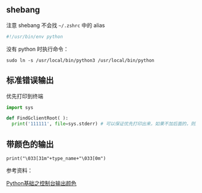 ## shebang
注意 shebang 不会找 `~/.zshrc` 中的 alias
```python
#!/usr/bin/env python
```
没有 python 时执行命令：
```shell
sudo ln -s /usr/local/bin/python3 /usr/local/bin/python
```

## 标准错误输出

优先打印到终端

```python
import sys

def FindGclientRoot( ):
  print('111111', file=sys.stderr) # 可以保证优先打印出来，如果不加后面的，则所有线程完毕再打印。
```

## 带颜色的输出

```shell
print("\033[31m"+type_name+"\033[0m")
```

参考资料：

[Python基础之控制台输出颜色](https://blog.csdn.net/qq_33567641/article/details/82769523)